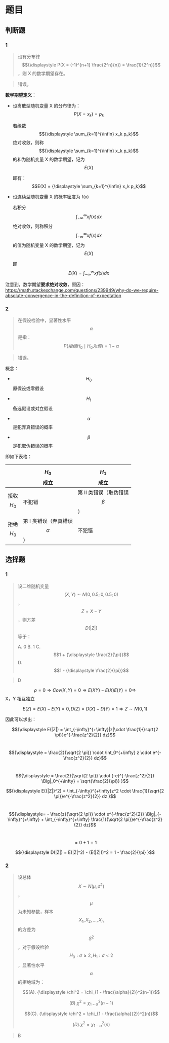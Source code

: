 # 题目

## 判断题

### 1

> 设有分布律 $${\displaystyle P(X = (-1)^{n+1} \frac{2^n}{n}) = \frac{1}{2^n}}$$，则 X 的数学期望存在。

> 错误。

**数学期望定义**：

- 设离散型随机变量 X 的分布律为：$$P(X = x_k) = p_k$$

  若级数 $${\displaystyle \sum_{k=1}^{\infin} x_k p_k}$$ 绝对收敛，则称 $${\displaystyle \sum_{k=1}^{\infin} x_k p_k}$$  的和为随机变量 X 的数学期望，记为 $$E(X)$$

  即有：$$E(X) = {\displaystyle \sum_{k=1}^{\infin} x_k p_k}$$

- 设连续型随机变量 X 的概率密度为 f(x)

  若积分 $${\displaystyle \int_{-\infty}^{\infty} x f(x) dx}$$ 绝对收敛，则称积分 $${\displaystyle \int_{-\infty}^{\infty} x f(x) dx}$$ 的值为随机变量 X 的数学期望，记为 $$E(X)$$

  即 $$E(X) ={\displaystyle \int_{-\infty}^{\infty} x f(x) dx}$$

注意到，数学期望**要求绝对收敛**，原因：https://math.stackexchange.com/questions/239949/why-do-we-require-absolute-convergence-in-the-definition-of-expectation

### 2

> 在假设检验中，显著性水平 $$\alpha$$ 是指：$$P(拒绝 H_0 \mid H_0 为假) = 1 - \alpha$$

> 错误。

概念：

- $$H_0$$ 原假设或零假设
- $$H_1$$ 备选假设或对立假设

- $$\alpha $$ 是犯弃真错误的概率
- $$\beta$$ 是犯取伪错误的概率

即如下表格：

|              | $$H_0$$ 成立                         | $$H_1$$ 成立                       |
| ------------ | ------------------------------------ | ---------------------------------- |
| 接收 $$H_0$$ | 不犯错                               | 第 II 类错误（取伪错误 $$\beta$$） |
| 拒绝 $$H_0$$ | 第 I 类错误（弃真错误 $$ \alpha $$） | 不犯错                             |

## 选择题

### 1

> 设二维随机变量 $$(X,Y)  \sim N(0, 0.5; 0, 0.5; 0)$$，$$Z = X - Y$$，则方差 $$D(|Z|)$$ 等于：
>
> A. 0		B. 1		C. $$1 + {\displaystyle \frac{2}{\pi}}$$	D. $$1 - {\displaystyle \frac{2}{\pi}}$$

> D

$$\rho = 0 \Rightarrow Cov(X, Y) = 0 \Rightarrow E(XY) - E(X)E(Y) = 0 \Rightarrow$$ X，Y 相互独立

$$E(Z) = E(X) - E(Y) = 0, D(Z) = D(X) - D(Y) = 1 \Rightarrow Z \sim N(0,1)$$

因此可以求出：

$${\displaystyle E(|Z|) = \int_{-\infty}^{+\infty}|z|\cdot \frac{1}{\sqrt{2 \pi}}e^{-\frac{z^2}{2}} dz}$$

&nbsp;&nbsp; $${\displaystyle = \frac{2}{\sqrt{2 \pi}} \cdot \int_0^{+\infty} z \cdot e^{-\frac{z^2}{2}} dz}​$$

&nbsp;&nbsp; $${\displaystyle = \frac{2}{\sqrt{2 \pi}} \cdot (-e)^{-\frac{z^2}{2}} \Big|_0^{+\infty} = \sqrt{\frac{2}{\pi}} }$$

$${\displaystyle E({|Z|}^2) = \int_{-\infty}^{+\infty}z^2 \cdot \frac{1}{\sqrt{2 \pi}}e^{-\frac{z^2}{2}} dz }$$

&nbsp;&nbsp; $${\displaystyle= - \frac{z}{\sqrt{2 \pi}} \cdot e^{-\frac{z^2}{2}} \Big|_{-\infty}^{+\infty} + \int_{-\infty}^{+\infty} \frac{1}{\sqrt{2 \pi}}e^{-\frac{z^2}{2}} dz}$$

&nbsp;&nbsp; $${\displaystyle = 0 + 1 = 1 }$$

$${\displaystyle D(|Z|) = E(|Z|^2) - (E(|Z|))^2 = 1 - \frac{2}{\pi} }$$

### 2

> 设总体 $$X \sim N(\mu, \sigma^2)$$，$$\mu$$ 为未知参数，样本 $$X_1, X_2, ..., X_n$$ 的方差为 $$S^2$$，对于假设检验 $$H_0: \sigma \ge 2, H_1: \sigma \lt 2$$，显著性水平 $$\alpha$$ 的拒绝域为：
>
> $$(A). {\displaystyle \chi^2 = \chi_{1 - \frac{\alpha}{2}}^2(n-1)}$$
>
> $$(B). {\displaystyle \chi^2 = \chi_{1 - \alpha}^2(n-1)}$$
>
> $$(C). {\displaystyle \chi^2 = \chi_{1 - \frac{\alpha}{2}}^2(n)}$$
>
> $$(D). {\displaystyle \chi^2 = \chi_{1 - \alpha}^2(n)}$$

> B

